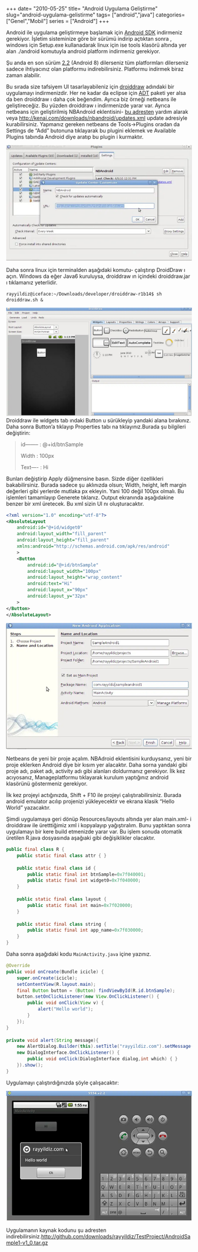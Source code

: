 +++
date= "2010-05-25"
title= "Android Uygulama Geliştirme"
slug="android-uygulama-gelistirme"
tags= ["android","java"]
categories= ["Genel","Mobil"]
series = ["Android"]
+++


Android ile uygulama geliştirmeye başlamak için [Android SDK](http://developer.android.com/sdk/index.html) indirmeniz gerekiyor. İşletim sisteminize göre bir sürümü indirip açtıktan sonra , windows için Setup.exe kullanadarak linux için ise tools klasörü altında yer alan ./android komutuyla android platform indirmeniz gerekiyor.

Şu anda en son sürüm [2.2](http://developer.android.com/sdk/android-2.2.html) (Android 8) dilerseniz tüm platformları dilerseniz sadece ihtiyacınız olan platformu indirebilirsiniz. Platformu indirmek biraz zaman alabilir.

Bu sırada size tafsiyem UI tasarlayabileniz için [droiddraw](http://www.droiddraw.org/) adındaki bir uygulamayı indirmenizdir. Her ne kadar da eclipse için [ADT](http://developer.android.com/sdk/eclipse-adt.html) paketi yer alsa da ben droiddraw ı daha çok beğendim. Ayrıca biz örneği netbeans ile geliştireceğiz. Bu yüzden droiddraw ı indirmenizde yarar var. Ayrıca netbeans için geliştirilmiş NBAndroid eklentisini- [bu adresten](http://wiki.netbeans.org/IntroAndroidDevNetBeans) yardım alarak veya <http://kenai.com/downloads/nbandroid/updates.xml> update adresiyle kurabilirsiniz. Yapmanız gereken netbeans de Tools->Plugins oradan da Settings de “Add” butonuna tıklayarak bu plugini eklemek ve Available Plugins tabında Android diye aratıp bu plugin i kurmaktır.

![Nbandroid Plugin Install](/images/nbandroid_plugin_install-e1275732394906.jpg)

Daha sonra linux için terminalden aşağıdaki komutu- çalıştırıp DroidDraw ı açın. Windows da eğer Java6 kuruluysa, droiddraw ın içindeki droiddraw.jar ı tıklamanız yeterlidir.

	rayyildiz@iceface:~/Downloads/developer/droiddraw-r1b14$ sh droiddraw.sh &
	
![Droiddraw](/images/droiddraw1.jpg)
Droiddraw ile widgets tab ındaki Button u sürükleyip yandaki alana bırakınız. Daha sonra Button’a tıklayıp Properties tabı na tıklayınız.Burada şu bilgileri değiştirin:

>id——– : @+id/btnSample
>
>Width : 100px
>
>Text—- : Hi

Bunları değiştirip Apply düğmensine basın. Sizde diğer özellikleri bakabilirsiniz. Burada sadece şu aklınızda olsun; Width, height, left margin değerleri gibi yerlerde mutlaka px ekleyin. Yani 100 değil 100px olmalı. Bu işlemleri tamamlayıp Generete tıklanız. Output ekranında aşağıdakine benzer bir xml üretecek. Bu xml sizin UI nı oluşturacaktır.

```xml
<?xml version="1.0" encoding="utf-8"?>
<AbsoluteLayout
	android:id="@+id/widget0"
	android:layout_width="fill_parent"
	android:layout_height="fill_parent"
	xmlns:android="http://schemas.android.com/apk/res/android"
	>
	<Button
		android:id="@+id/btnSample"
		android:layout_width="100px"
		android:layout_height="wrap_content"
		android:text="Hi"
		android:layout_x="90px"
		android:layout_y="32px"
	>
</Button>
</AbsoluteLayout>
```
	
![Android New Project](/images/android_new_project1.jpg)

Netbeans de yeni bir proje açalım. NBAdroid eklentisini kurduysanız, yeni bir proje eklerken Android diye bir kısım yer alacaktır. Daha sorna yandaki gibi proje adı, paket adı, activity adı gibi alanları doldurmanız gerekiyor. İlk kez acıyosanız, Manageplatformu tıklayarak kurulum yaptığınız android klasörünü göstermeniz gerekiyor.

İlk kez projeyi actığınızda, Shift + F10 ile projeyi çalıştırabilirsiniz. Burada android emulator acılıp projenizi yükleyecektir ve ekrana klasik “Hello World” yazacaktır.

Şimdi uygulamaya geri dönüp Resources/layouts altında yer alan main.xml- i droiddraw ile üretttiğimiz xml i kopyalayıp yağıştıralım. Bunu yaptıktan sonra uygulamayı bir kere build etmenizde yarar var. Bu işlem sonuda otomatik üretilen R.java dosyasında aşağıaki gibi değişiklikler olacaktır.

```java
public final class R {
	public static final class attr { }

	public static final class id {
		public static final int btnSample=0x7f040001;
		public static final int widget0=0x7f040000;
	}

	public static final class layout {
		public static final int main=0x7f020000;
	}

	public static final class string {
		public static final int app_name=0x7f030000;
	}
}
```

Daha sonra aşağıdaki kodu ```MainActivity.java``` içine yazınız.

```java
@Override
public void onCreate(Bundle icicle) {
	super.onCreate(icicle);
	setContentView(R.layout.main);
	final Button button = (Button) findViewById(R.id.btnSample);
	button.setOnClickListener(new View.OnClickListener() {
		public void onClick(View v) {
			alert("Hello world");
		}
	});
}

private void alert(String message){
	new AlertDialog.Builder(this).setTitle("rayyildiz.com").setMessage(message).setNeutralButton("Ok",
	new DialogInterface.OnClickListener() {
		public void onClick(DialogInterface dialog,int which) { }
	}).show();
}
```

Uygulamayı çalıştırdığınızda şöyle çalışacaktır:

![Application Run](/images/application_run1.jpg)

Uygulamanın kaynak kodunu şu adresten indirebilirsiniz.<http://github.com/downloads/rayyildiz/TestProject/AndroidSample1-v1_0.tar.gz>